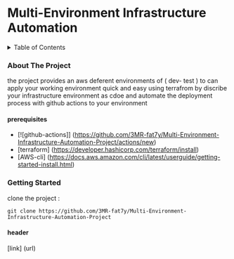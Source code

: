 # Multi-Environment Infrastructure Automation



<!-- TABLE OF CONTENTS -->
<details>
  <summary>Table of Contents</summary>
  <ol>
    <li>
      <a href="#about-the-project">About The Project</a>
      <ul>
        <li><a href="#prerequisites">prerequisites</a></li>
      </ul>
    </li>
    <li>
      <a href="#getting-started">Getting Started</a>
      <ul>
        <li><a href="#prerequisites">Prerequisites</a></li>
        <li><a href="#installation">Installation</a></li>
      </ul>
    </li>
    <li><a href="#usage">Usage</a></li>
  </ol>
</details>




### About The Project
the project provides an aws deferent environments of ( dev- test ) to can apply your working environment quick and easy using terrafrom by discribe your infrastructure environment as cdoe and automate the deployment process with github actions to your environment 

#### prerequisites
* [![github-actions]] (https://github.com/3MR-fat7y/Multi-Environment-Infrastructure-Automation-Project/actions/new)
* [terraform] (https://developer.hashicorp.com/terraform/install)
* [AWS-cli] (https://docs.aws.amazon.com/cli/latest/userguide/getting-started-install.html)


### Getting Started 

clone the project :

```
git clone https://github.com/3MR-fat7y/Multi-Environment-Infrastructure-Automation-Project
```
#### header
[link] (url)

<!-- for add pic -->
<ing src= "url" width="" height="">

<!-- here to can add tow pics at the line -->
<div> 
<ing src= "./Untitled Diagram.png" width="" height="">
<ing src= "url" width="" height="">
</div>